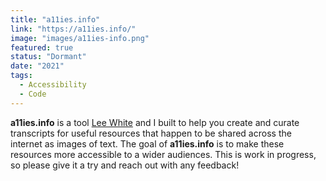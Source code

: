 ```yaml
---
title: "a11ies.info"
link: "https://a11ies.info/"
image: "images/a11ies-info.png"
featured: true
status: "Dormant"
date: "2021"
tags:
  - Accessibility
  - Code
---
```

**a11ies.info** is a tool [Lee White](https://www.shleewhite.com/) and I built to help you create and curate transcripts for useful resources that happen to be shared across the internet as images of text. The goal of **a11ies.info** is to make these resources more accessible to a wider audiences. This is work in progress, so please give it a try and reach out with any feedback!

